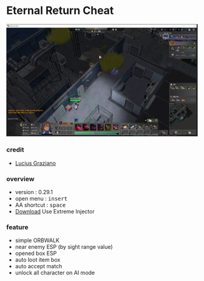 # Eternal Return Cheat

![ss](ss.png)

### credit

- [Lucius Graziano](https://github.com/LuciusGraziano)



### overview

- version : 0.29.1
- open menu : <kbd>insert</kbd>
- AA shortcut : <kbd>space</kbd>
- [Download](../../releases) Use Extreme Injector



### feature

- simple ORBWALK
- near enemy ESP (by sight range value)
- opened box ESP
- auto loot item box
- auto accept match
- unlock all character on AI mode